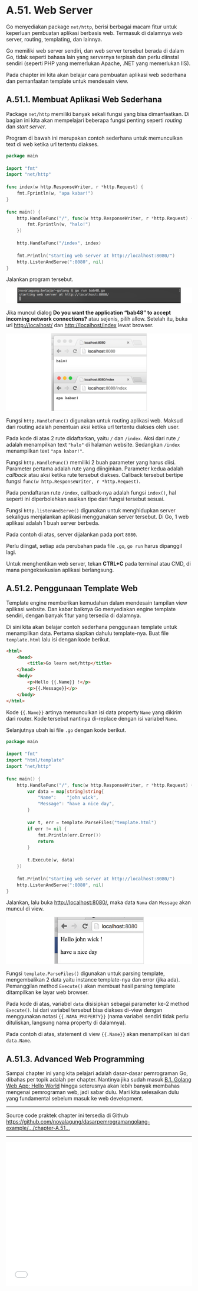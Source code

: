 # A.51. Web Server

Go menyediakan package `net/http`, berisi berbagai macam fitur untuk keperluan pembuatan aplikasi berbasis web. Termasuk di dalamnya web server, routing, templating, dan lainnya.

Go memiliki web server sendiri, dan web server tersebut berada di dalam Go, tidak seperti bahasa lain yang servernya terpisah dan perlu diinstal sendiri (seperti PHP yang memerlukan Apache, .NET yang memerlukan IIS).

Pada chapter ini kita akan belajar cara pembuatan aplikasi web sederhana dan pemanfaatan template untuk mendesain view.

## A.51.1. Membuat Aplikasi Web Sederhana

Package `net/http` memiliki banyak sekali fungsi yang bisa dimanfaatkan. Di bagian ini kita akan mempelajari beberapa fungsi penting seperti *routing* dan *start server*.

Program di bawah ini merupakan contoh sederhana untuk memunculkan text di web ketika url tertentu diakses.

```go
package main

import "fmt"
import "net/http"

func index(w http.ResponseWriter, r *http.Request) {
    fmt.Fprintln(w, "apa kabar!")
}

func main() {
    http.HandleFunc("/", func(w http.ResponseWriter, r *http.Request) {
        fmt.Fprintln(w, "halo!")
    })

    http.HandleFunc("/index", index)

    fmt.Println("starting web server at http://localhost:8080/")
    http.ListenAndServe(":8080", nil)
}
```

Jalankan program tersebut.

![Eksekusi program](images/A_web_server_1_start_server.png)

Jika muncul dialog **Do you want the application “bab48” to accept incoming network connections?** atau sejenis, pilih allow. Setelah itu, buka url [http://localhost/](http://localhost/) dan [http://localhost/index](http://localhost/index/) lewat browser.

![Contoh penerapan net/http](images/A_web_server_2_web_server.png)

Fungsi `http.HandleFunc()` digunakan untuk routing aplikasi web. Maksud dari routing adalah penentuan aksi ketika url tertentu diakses oleh user.

Pada kode di atas 2 rute didaftarkan, yaitu `/` dan `/index`. Aksi dari rute `/` adalah menampilkan text `"halo"` di halaman website. Sedangkan `/index` menampilkan text `"apa kabar!"`.

Fungsi `http.HandleFunc()` memiliki 2 buah parameter yang harus diisi. Parameter pertama adalah rute yang diinginkan. Parameter kedua adalah *callback* atau aksi ketika rute tersebut diakses. Callback tersebut bertipe fungsi `func(w http.ResponseWriter, r *http.Request)`.

Pada pendaftaran rute `/index`, callback-nya adalah fungsi `index()`, hal seperti ini diperbolehkan asalkan tipe dari fungsi tersebut sesuai.

Fungsi `http.listenAndServe()` digunakan untuk menghidupkan server sekaligus menjalankan aplikasi menggunakan server tersebut. Di Go, 1 web aplikasi adalah 1 buah server berbeda.

Pada contoh di atas, server dijalankan pada port `8080`.

Perlu diingat, setiap ada perubahan pada file `.go`, `go run` harus dipanggil lagi.

Untuk menghentikan web server, tekan **CTRL+C** pada terminal atau CMD, di mana pengeksekusian aplikasi berlangsung.

## A.51.2. Penggunaan Template Web

Template engine memberikan kemudahan dalam mendesain tampilan view aplikasi website. Dan kabar baiknya Go menyediakan engine template sendiri, dengan banyak fitur yang tersedia di dalamnya.

Di sini kita akan belajar contoh sederhana penggunaan template untuk menampilkan data. Pertama siapkan dahulu template-nya. Buat file `template.html` lalu isi dengan kode berikut.

```html
<html>
    <head>
        <title>Go learn net/http</title>
    </head>
    <body>
        <p>Hello {{.Name}} !</p>
        <p>{{.Message}}</p>
    </body>
</html>
```

Kode `{{.Name}}` artinya memunculkan isi data property `Name` yang dikirim dari router. Kode tersebut nantinya di-replace dengan isi variabel `Name`.

Selanjutnya ubah isi file `.go` dengan kode berikut.

```go
package main

import "fmt"
import "html/template"
import "net/http"

func main() {
    http.HandleFunc("/", func(w http.ResponseWriter, r *http.Request) {
        var data = map[string]string{
            "Name":    "john wick",
            "Message": "have a nice day",
        }

        var t, err = template.ParseFiles("template.html")
        if err != nil {
            fmt.Println(err.Error())
            return
        }

        t.Execute(w, data)
    })

    fmt.Println("starting web server at http://localhost:8080/")
    http.ListenAndServe(":8080", nil)
}
```

Jalankan, lalu buka [http://localhost:8080/](http://localhost:8080/), maka data `Nama` dan `Message` akan muncul di view.

![Penggunaan template](images/A_web_server_3_template.png)

Fungsi `template.ParseFiles()` digunakan untuk parsing template, mengembalikan 2 data yaitu instance template-nya dan error (jika ada). Pemanggilan method `Execute()` akan membuat hasil parsing template ditampilkan ke layar web browser.

Pada kode di atas, variabel `data` disisipkan sebagai parameter ke-2 method `Execute()`. Isi dari variabel tersebut bisa diakses di-view dengan menggunakan notasi `{{.NAMA_PROPERTY}}` (nama variabel sendiri tidak perlu dituliskan, langsung nama property di dalamnya).

Pada contoh di atas, statement di view `{{.Name}}` akan menampilkan isi dari `data.Name`.

## A.51.3. Advanced Web Programming

Sampai chapter ini yang kita pelajari adalah dasar-dasar pemrograman Go, dibahas per topik adalah per chapter. Nantinya jika sudah masuk [B.1. Golang Web App: Hello World](/B-golang-web-hello-world.html) hingga seterusnya akan lebih banyak membahas mengenai pemrograman web, jadi sabar dulu. Mari kita selesaikan dulu yang fundamental sebelum masuk ke web development.

---

<div class="source-code-link">
    <div class="source-code-link-message">Source code praktek chapter ini tersedia di Github</div>
    <a href="https://github.com/novalagung/dasarpemrogramangolang-example/tree/master/chapter-A.51-web-server">https://github.com/novalagung/dasarpemrogramangolang-example/.../chapter-A.51...</a>
</div>

---

<iframe src="partial/ebooks.html" width="100%" height="390px" frameborder="0" scrolling="no"></iframe>
